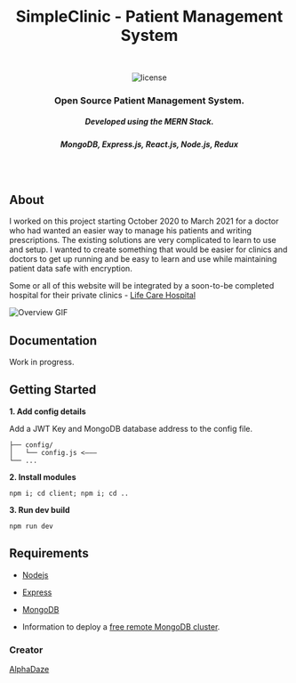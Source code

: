 <br />
<br />

<h1 align="center">
  SimpleClinic - Patient Management System
</h1>

<br />

<p align="center">
  <img alt="license" src="https://img.shields.io/github/license/AlphaDaze/word-search-solver">
</p>

<h3 align="center">
  <b>
      Open Source Patient Management System.
  </b>
</h3>

<h5 align="center">
  <b>
      Developed using the MERN Stack.
  </b>
</h5>
<h6 align="center">
  <b>
      MongoDB, Express.js, React.js, Node.js, Redux
  </b>
</h6>

<br />

## About

I worked on this project starting October 2020 to March 2021 for a doctor who had wanted an easier way to manage his patients and writing prescriptions. The existing solutions are very complicated to learn to use and setup. I wanted to create something that would be easier for clinics and doctors to get up running and be easy to learn and use while maintaining patient data safe with encryption.

Some or all of this website will be integrated by a soon-to-be completed hospital for their private clinics - [Life Care Hospital](https://www.facebook.com/officiallifecare/)

![Overview GIF](https://s4.gifyu.com/images/overviewShowcase.gif)

<!-- DOCUMENTATION -->

## Documentation

Work in progress.

## Getting Started

**1. Add config details**

Add a JWT Key and MongoDB database address to the config file.

```
├── config/
│   └── config.js <–––
└── ...
```

**2. Install modules**

```
npm i; cd client; npm i; cd ..
```

**3. Run dev build**

```
npm run dev
```

## Requirements

- [Nodejs](https://nodejs.org/en/download/)
- [Express](https://expressjs.com/en/starter/installing.html)
- [MongoDB](https://www.mongodb.com/docs/manual/installation/)

- Information to deploy a [free remote MongoDB cluster](https://www.mongodb.com/docs/atlas/tutorial/deploy-free-tier-cluster/).

<!-- CONTACT -->

### Creator

[AlphaDaze](https://github.com/AlphaDaze)
